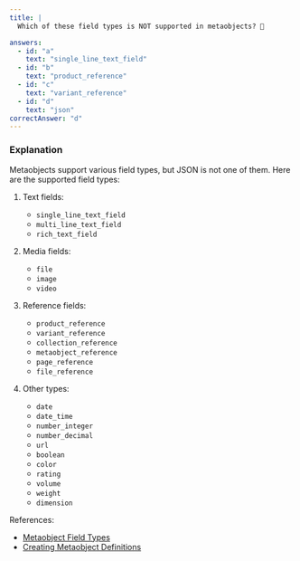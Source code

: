 ```yaml
---
title: |
  Which of these field types is NOT supported in metaobjects? 🚫

answers:
  - id: "a"
    text: "single_line_text_field"
  - id: "b"
    text: "product_reference"
  - id: "c"
    text: "variant_reference"
  - id: "d"
    text: "json"
correctAnswer: "d"
---
```


### Explanation

Metaobjects support various field types, but JSON is not one of them. Here are the supported field types:

1. Text fields:
   - `single_line_text_field`
   - `multi_line_text_field`
   - `rich_text_field`

2. Media fields:
   - `file`
   - `image`
   - `video`

3. Reference fields:
   - `product_reference`
   - `variant_reference`
   - `collection_reference`
   - `metaobject_reference`
   - `page_reference`
   - `file_reference`

4. Other types:
   - `date`
   - `date_time`
   - `number_integer`
   - `number_decimal`
   - `url`
   - `boolean`
   - `color`
   - `rating`
   - `volume`
   - `weight`
   - `dimension`

References:
- [Metaobject Field Types](https://shopify.dev/docs/api/admin-graphql/unstable/enums/MetafieldFieldType)
- [Creating Metaobject Definitions](https://help.shopify.com/en/manual/custom-data/metaobjects/create-definitions) 